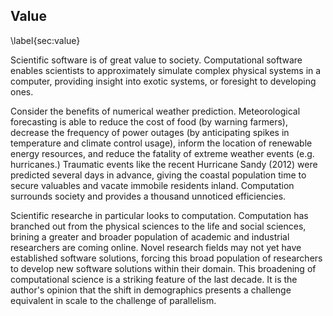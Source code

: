
Value
-----

\label{sec:value}

Scientific software is of great value to society.  Computational software enables scientists to approximately simulate complex physical systems in a computer, providing insight into exotic systems, or foresight to developing ones.  

Consider the benefits of numerical weather prediction.  Meteorological
forecasting is able to reduce the cost of food (by warning farmers), decrease the frequency of power outages (by anticipating spikes in temperature and climate control usage), inform the location of renewable energy resources, and reduce the fatality of extreme weather events (e.g. hurricanes.)  Traumatic events like the recent Hurricane Sandy (2012) were predicted several days in advance, giving the coastal population time to secure valuables and vacate immobile residents inland.  Computation surrounds society and provides a thousand unnoticed efficiencies.

Scientific researche in particular looks to computation.  Computation has branched out from the physical sciences to the life and social sciences, brining a greater and broader population of academic and industrial researchers are coming online.  Novel research fields may not yet have established software solutions, forcing this broad population of researchers to develop new software solutions within their domain.  This broadening of computational science is a striking feature of the last decade. It is the author's opinion that the shift in demographics presents a challenge equivalent in scale to the challenge of parallelism.
